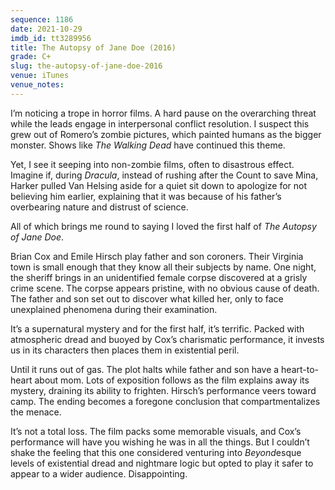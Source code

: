 ```yaml
---
sequence: 1186
date: 2021-10-29
imdb_id: tt3289956
title: The Autopsy of Jane Doe (2016)
grade: C+
slug: the-autopsy-of-jane-doe-2016
venue: iTunes
venue_notes:
---
```


I’m noticing a trope in horror films. A hard pause on the overarching threat while the leads engage in interpersonal conflict resolution. I suspect this grew out of Romero’s zombie pictures, which painted humans as the bigger monster. Shows like _The Walking Dead_ have continued this theme.

<!-- end -->

Yet, I see it seeping into non-zombie films, often to disastrous effect. Imagine if, during <span data-imdb-id="tt0021814">_Dracula_</span>, instead of rushing after the Count to save Mina, Harker pulled Van Helsing aside for a quiet sit down to apologize for not believing him earlier, explaining that it was because of his father’s overbearing nature and distrust of science.

All of which brings me round to saying I loved the first half of _The Autopsy of Jane Doe_.

Brian Cox and Emile Hirsch play father and son coroners. Their Virginia town is small enough that they know all their subjects by name. One night, the sheriff brings in an unidentified female corpse discovered at a grisly crime scene. The corpse appears pristine, with no obvious cause of death. The father and son set out to discover what killed her, only to face unexplained phenomena during their examination.

It’s a supernatural mystery and for the first half, it’s terrific. Packed with atmospheric dread and buoyed by Cox’s charismatic performance, it invests us in its characters then places them in existential peril.

Until it runs out of gas. The plot halts while father and son have a heart-to-heart about mom. Lots of exposition follows as the film explains away its mystery, draining its ability to frighten. Hirsch’s performance veers toward camp. The ending becomes a foregone conclusion that compartmentalizes the menace.

It’s not a total loss. The film packs some memorable visuals, and Cox’s performance will have you wishing he was in all the things. But I couldn’t shake the feeling that this one considered venturing into <span data-imdb-id="tt0082307">_Beyond_</span>esque levels of existential dread and nightmare logic but opted to play it safer to appear to a wider audience. Disappointing.
